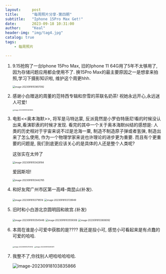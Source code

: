 ```yaml
---
layout:     post
title:      "每周照片分享-第四期"
subtitle:   "Iphone 15Pro Max Get!"
date:       2023-09-18 10:31:00
author:     "Keal"
header-img: "img/tag4.jpg"
catalog: true
tags:
    - 每周照片

---
```


1. 9.15抢购了一台Iphone 15Pro Max, 旧的Iphone 11 64G用了5年不太够用了, 因为存储问题应用都会使用不了. 换15Pro Max的最主要原因之一是想拿来拍照,学习下摄影知识啦, 维护这个周更hhh. 

   <img src="https://raw.githubusercontent.com/kneed/typora_img_respository/main/typora/202309181038556.png" alt="image-20230918103657092" style="zoom:50%;" />

2. 感谢小白赠送的周董的范特西专辑和奈雪的茶联名奶茶! 祝她永远开心,永远迷人可爱!

   <img src="https://raw.githubusercontent.com/kneed/typora_img_respository/main/typora/202309181038898.png" alt="image-20230918103631855" style="zoom:33%;" />

3. 电影<<奥本海默>>, 将军是马特达蒙, 反派竟然是小罗伯特唐尼!看的时候没认出来,看演职表的时候才发现. 看完的其中一个关于奥本海默纠结的感想是: 人类的历史相对于宇宙来说不过是沧海一粟, 制造不制造原子弹或者氢弹, 制造出来了怎么使用, 作为一个物理学家来说也许理论的进步更为重要. 而且有个更重要的问题是, 我们到底更应该关心的是具体的人还是整个人类呢?
	
	这张实在太帅了
   
	<img src="https://raw.githubusercontent.com/kneed/typora_img_respository/main/typora/202309181038969.png" alt="image-20230918103428184" style="zoom:50%;"/>
   
   爱因斯坦!

	<img src="https://raw.githubusercontent.com/kneed/typora_img_respository/main/typora/202309181038618.png" alt="image-20230918103442765" style="zoom:50%;" />
	
	
	
4. 和好友爬广州市区第一高峰-南昆山(补发).

   <img src="https://raw.githubusercontent.com/kneed/typora_img_respository/main/typora/202309181038220.png" alt="image-20230918103718514" style="zoom:50%;" />

   <img src="https://raw.githubusercontent.com/kneed/typora_img_respository/main/typora/202309181038623.png" alt="image-20230918103728949" style="zoom:50%;" />

5. 旧时和小白游北京圆明园和故宫.(补发)

   <img src="https://raw.githubusercontent.com/kneed/typora_img_respository/main/typora/202309181039748.png" alt="image-20230918103545446" style="zoom:50%;" />

   <img src="https://raw.githubusercontent.com/kneed/typora_img_respository/main/typora/202309181039565.png" alt="image-20230918103559306" style="zoom:50%;" />

   <img src="https://raw.githubusercontent.com/kneed/typora_img_respository/main/typora/202309181039222.png" alt="image-20230918103606092" style="zoom:50%;" />

6. 本周在谁是小可爱中获胜的是????  我还是投小可, 感觉小可看起来是有点蠢的可爱的哈哈.

   <img src="https://raw.githubusercontent.com/kneed/typora_img_respository/main/typora/202309181039442.png" alt="image-20230918103754912" style="zoom: 33%;" />

   <img src="https://raw.githubusercontent.com/kneed/typora_img_respository/main/typora/202309181039642.png" alt="image-20230918103813811" style="zoom:33%;" />

7. 我整不了,你找别人吧哈哈哈哈哈.

   ![image-20230918103835866](https://raw.githubusercontent.com/kneed/typora_img_respository/main/typora/202309181039986.png)
